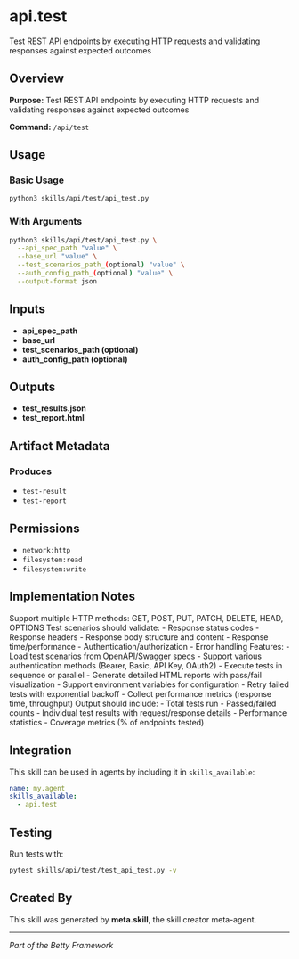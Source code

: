 # api.test

Test REST API endpoints by executing HTTP requests and validating responses against expected outcomes

## Overview

**Purpose:** Test REST API endpoints by executing HTTP requests and validating responses against expected outcomes

**Command:** `/api/test`

## Usage

### Basic Usage

```bash
python3 skills/api/test/api_test.py
```

### With Arguments

```bash
python3 skills/api/test/api_test.py \
  --api_spec_path "value" \
  --base_url "value" \
  --test_scenarios_path_(optional) "value" \
  --auth_config_path_(optional) "value" \
  --output-format json
```

## Inputs

- **api_spec_path**
- **base_url**
- **test_scenarios_path (optional)**
- **auth_config_path (optional)**

## Outputs

- **test_results.json**
- **test_report.html**

## Artifact Metadata

### Produces

- `test-result`
- `test-report`

## Permissions

- `network:http`
- `filesystem:read`
- `filesystem:write`

## Implementation Notes

Support multiple HTTP methods: GET, POST, PUT, PATCH, DELETE, HEAD, OPTIONS Test scenarios should validate: - Response status codes - Response headers - Response body structure and content - Response time/performance - Authentication/authorization - Error handling Features: - Load test scenarios from OpenAPI/Swagger specs - Support various authentication methods (Bearer, Basic, API Key, OAuth2) - Execute tests in sequence or parallel - Generate detailed HTML reports with pass/fail visualization - Support environment variables for configuration - Retry failed tests with exponential backoff - Collect performance metrics (response time, throughput) Output should include: - Total tests run - Passed/failed counts - Individual test results with request/response details - Performance statistics - Coverage metrics (% of endpoints tested)

## Integration

This skill can be used in agents by including it in `skills_available`:

```yaml
name: my.agent
skills_available:
  - api.test
```

## Testing

Run tests with:

```bash
pytest skills/api/test/test_api_test.py -v
```

## Created By

This skill was generated by **meta.skill**, the skill creator meta-agent.

---

*Part of the Betty Framework*
